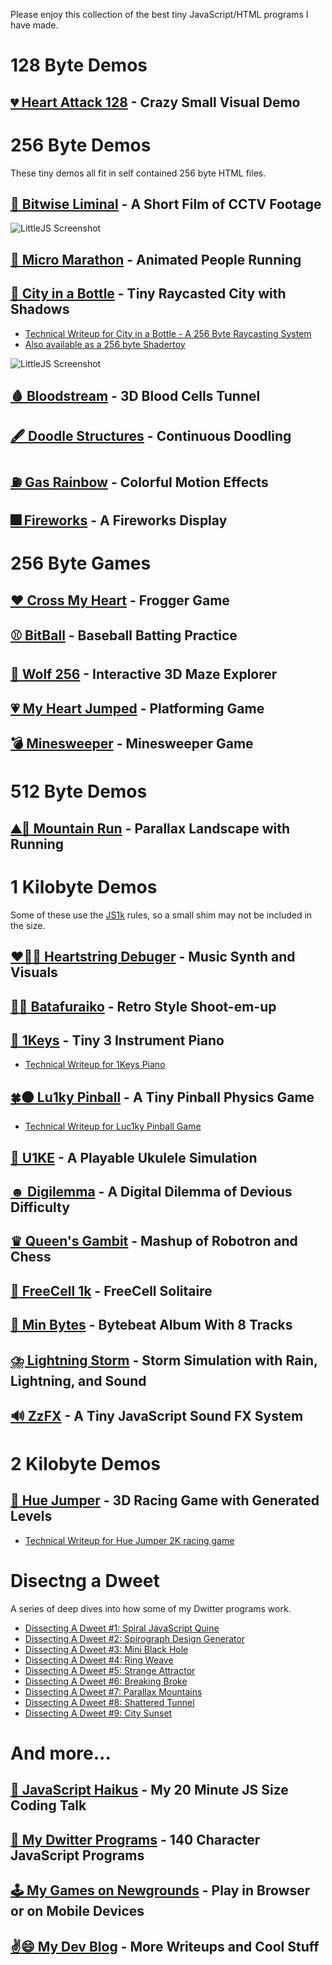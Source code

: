 Please enjoy this collection of the best tiny JavaScript/HTML programs I have made.

# 128 Byte Demos

## [💔 Heart Attack 128](https://killedbyapixel.github.io/TinyCode/128B/HeartAttack128) - Crazy Small Visual Demo

# 256 Byte Demos

These tiny demos all fit in self contained 256 byte HTML files.

## [📼 Bitwise Liminal](https://killedbyapixel.github.io/TinyCode/256B/BitwiseLiminal) - A Short Film of CCTV Footage
![LittleJS Screenshot](256B/BitwiseLiminal/screenshot.gif)
## [🏃 Micro Marathon](https://killedbyapixel.github.io/TinyCode/256B/MicroMarathon) - Animated People Running
## [🌆 City in a Bottle](https://killedbyapixel.github.io/TinyCode/256B/CityInABottle) - Tiny Raycasted City with Shadows
- [Technical Writeup for City in a Bottle - A 256 Byte Raycasting System](https://frankforce.com/city-in-a-bottle-a-256-byte-raycasting-system/)
- [Also available as a 256 byte Shadertoy](https://www.shadertoy.com/view/7dccRj)

![LittleJS Screenshot](256B/CityInABottle/screenshot.gif)
## [🩸 Bloodstream](https://killedbyapixel.github.io/TinyCode/256B/Bloodstream) - 3D Blood Cells Tunnel
## [🖋️ Doodle Structures](https://killedbyapixel.github.io/TinyCode/256B/DoodleStructures) - Continuous Doodling
## [⛽ Gas Rainbow](https://killedbyapixel.github.io/TinyCode/256B/GasRainbow) - Colorful Motion Effects
## [🎆 Fireworks](https://killedbyapixel.github.io/TinyCode/256B/Fireworks) - A Fireworks Display

# 256 Byte Games

## [❤️ Cross My Heart](https://killedbyapixel.github.io/TinyCode/games/CrossMyHeart) - Frogger Game
## [⚾ BitBall](https://killedbyapixel.github.io/TinyCode/games/BitBall) - Baseball Batting Practice
## [🐺 Wolf 256](https://killedbyapixel.github.io/TinyCode/games/Wolf256) - Interactive 3D Maze Explorer
## [💗 My Heart Jumped](https://killedbyapixel.github.io/TinyCode/games/MyHeartJumped) - Platforming Game
## [💣 Minesweeper](https://killedbyapixel.github.io/TinyCode/games/Minisweeper) - Minesweeper Game

# 512 Byte Demos

## [⛰️🏃 Mountain Run](https://killedbyapixel.github.io/TinyCode/512B/MountainRun) - Parallax Landscape with Running

# 1 Kilobyte Demos

Some of these use the [JS1k](https://js1k.com) rules, so a small shim may not be included in the size.

## [❤️🎻🐛 Heartstring Debuger](https://killedbyapixel.github.io/TinyCode/1K/HeartstringDebugger) - Music Synth and Visuals
## [🦋🌌 Batafuraiko](https://killedbyapixel.github.io/TinyCode/1K/Batafuraiko) - Retro Style Shoot-em-up
## [🎹 1Keys](https://killedbyapixel.github.io/1Keys) - Tiny 3 Instrument Piano
- [Technical Writeup for 1Keys Piano](https://frankforce.com/1keys-how-i-made-a-keyboard-in-only-1kb-of-javascript/)

## [🍀⚫ Lu1ky Pinball](https://killedbyapixel.github.io/TinyCode/1K/Lu1kyPinball) - A Tiny Pinball Physics Game
- [Technical Writeup for Luc1ky Pinball Game](https://frankforce.com/lu1ky-pinball-code-deep-dive/)

## [🎻 U1KE](https://killedbyapixel.github.io/TinyCode/1K/U1KE) - A Playable Ukulele Simulation
## [☻ Digilemma](https://killedbyapixel.github.io/TinyCode/1K/Digilemma) - A Digital Dilemma of Devious Difficulty
## [♛ Queen's Gambit](https://killedbyapixel.github.io/TinyCode/1K/QueensGambit) - Mashup of Robotron and Chess
## [🎴 FreeCell 1k](https://killedbyapixel.github.io/TinyCode/1K/FreeCell1k) - FreeCell Solitaire
## [🚀 Min Bytes](https://killedbyapixel.github.io/TinyCode/1K/MinBytes) - Bytebeat Album With 8 Tracks
## [⛈️ Lightning Storm](https://killedbyapixel.github.io/TinyCode/1K/LightningStorm) - Storm Simulation with Rain, Lightning, and Sound
## [🔊 ZzFX](https://killedbyapixel.github.io/TinyCode/1K/ZzFX) - A Tiny JavaScript Sound FX System

# 2 Kilobyte Demos

## [🌲 Hue Jumper](https://killedbyapixel.github.io/HueJumper2k/) - 3D Racing Game with Generated Levels
- [Technical Writeup for Hue Jumper 2K racing game](https://frankforce.com/how-i-made-a-3d-game-in-only-2k-of-javascript/)

# Disectng a Dweet

A series of deep dives into how some of my Dwitter programs work.

- [Dissecting A Dweet #1: Spiral JavaScript Quine](https://frankforce.com/disceting-a-dweet-spiral-quine/)
- [Dissecting A Dweet #2: Spirograph Design Generator](https://frankforce.com/dissecting-a-dweet-spirograph-design-generator/)
- [Dissecting A Dweet #3: Mini Black Hole](https://frankforce.com/dissecting-a-dweet-black-hole/)
- [Dissecting A Dweet #4: Ring Weave](https://frankforce.com/dissecting-a-dweet-ring-weave/)
- [Dissecting A Dweet #5: Strange Attractor](https://frankforce.com/dissecting-a-dweet-lorenz-attractor/)
- [Dissecting A Dweet #6: Breaking Broke](https://frankforce.com/dissecting-a-dweet-breaking-broke/)
- [Dissecting A Dweet #7: Parallax Mountains](https://frankforce.com/dissecting-a-dweet-parallax-mountains/)
- [Dissecting A Dweet #8: Shattered Tunnel](https://frankforce.com/dissecting-a-dweet-8-shattered-tunnel/)
- [Dissecting A Dweet #9: City Sunset](https://frankforce.com/dissecting-a-dweet-9-city-sunset/)

# And more...

## [💾 JavaScript Haikus](https://youtu.be/HV7Dmo277Rs?si=BosCO8THeLqZpgKt) - My 20 Minute JS Size Coding Talk
## [👾 My Dwitter Programs](https://dweetview.3d2k.com/?user=KilledByAPixel&awesome=1) - 140 Character JavaScript Programs
## [🕹️ My Games on Newgrounds](https://killedbyapixel.newgrounds.com/) - Play in Browser or on Mobile Devices
## [✌️😄 My Dev Blog](https://frankforce.com/) - More Writeups and Cool Stuff
